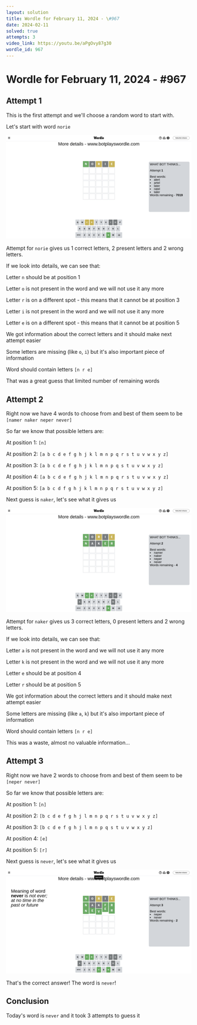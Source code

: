 ```yaml
---
layout: solution
title: Wordle for February 11, 2024 - \#967
date: 2024-02-11
solved: true
attempts: 3
video_link: https://youtu.be/aPgOvy87g30
wordle_id: 967
---
```


# Wordle for February 11, 2024 - \#967

## Attempt 1

This is the first attempt and we'll choose a random word to start with.

Let's start with word `norie`

![Attempt 1](2024-02-11/attempt-1.png)

Attempt for `norie` gives us 1 correct letters, 2 present letters and 2 wrong letters.

If we look into details, we can see that:

Letter `n` should be at position 1

Letter `o` is not present in the word and we will not use it any more

Letter `r` is on a different spot - this means that it cannot be at position 3

Letter `i` is not present in the word and we will not use it any more

Letter `e` is on a different spot - this means that it cannot be at position 5

We got information about the correct letters and it should make next attempt easier

Some letters are missing (like `o`, `i`) but it's also important piece of information

Word should contain letters `[n r e]`

That was a great guess that limited number of remaining words



## Attempt 2

Right now we have 4 words to choose from and best of them seem to be `[namer naker neper never]`

So far we know that possible letters are:

At position 1: `[n]`

At position 2: `[a b c d e f g h j k l m n p q r s t u v w x y z]`

At position 3: `[a b c d e f g h j k l m n p q s t u v w x y z]`

At position 4: `[a b c d e f g h j k l m n p q r s t u v w x y z]`

At position 5: `[a b c d f g h j k l m n p q r s t u v w x y z]`

Next guess is `naker`, let's see what it gives us

![Attempt 2](2024-02-11/attempt-2.png)

Attempt for `naker` gives us 3 correct letters, 0 present letters and 2 wrong letters.

If we look into details, we can see that:

Letter `a` is not present in the word and we will not use it any more

Letter `k` is not present in the word and we will not use it any more

Letter `e` should be at position 4

Letter `r` should be at position 5

We got information about the correct letters and it should make next attempt easier

Some letters are missing (like `a`, `k`) but it's also important piece of information

Word should contain letters `[n r e]`

This was a waste, almost no valuable information...



## Attempt 3

Right now we have 2 words to choose from and best of them seem to be `[neper never]`

So far we know that possible letters are:

At position 1: `[n]`

At position 2: `[b c d e f g h j l m n p q r s t u v w x y z]`

At position 3: `[b c d e f g h j l m n p q s t u v w x y z]`

At position 4: `[e]`

At position 5: `[r]`

Next guess is `never`, let's see what it gives us

![Attempt 3](2024-02-11/attempt-3.png)

That's the correct answer! The word is `never`!

## Conclusion

Today's word is `never` and it took 3 attempts to guess it

